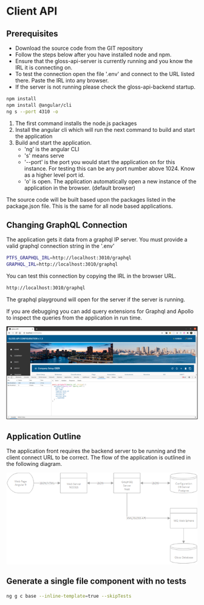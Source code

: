 # Client API

## Prerequisites

- Download the source code from the GIT repository
- Follow the steps below after you have installed node and npm.
- Ensure that the gloss-api-server is currently running and you know the IRL it is connecting on.
- To test the connection open the file '.env' and connect to the URL listed there. Paste the IRL into any browser.
- If the server is not running please check the gloss-api-backend startup.

```bash
npm install
npm install @angular/cli
ng s --port 4310 -o
```

1. The first command installs the node.js packages
2. Install the angular cli which will run the next command to build and start the application
3. Build and start the application.
   - 'ng' is the angular CLI
   - 's' means serve
   - '--port' is the port you would start the application on for this instance. For testing this can be any port number above 1024. Know as a higher level port id.
   - 'o' is open. The application automatically open a new instance of the application in the browser. (default browser)

The source code will be built based upon the packages listed in the package.json file.
This is the same for all node based applications.

## Changing GraphQL Connection

The application gets it data from a graphql IP server. You must provide a valid graphql connection string in the '.env'

```bash
PTFS_GRAPHQL_IRL=http://localhost:3010/graphql
GRAPHQL_IRL=http://localhost:3010/graphql
```

You can test this connection by copying the IRL in the browser URL.

```bash
http://localhost:3010/graphql
```

The graphql playground will open for the server if the server is running.

If you are debugging you can add query extensions for Graphql and Apollo to inspect the queries from the application in run time.

![Alt text](./src/assets/query_extensions.png?raw=true 'Query Extensions')

## Application Outline

The application front requires the backend server to be running and the client connect URL to be correct. The flow of the application is outlined in the following diagram.

![Alt text](./src/assets/image002.png?raw=true 'System Outline')

## Generate a single file component with no tests

```bash
ng g c base --inline-template=true --skipTests
```
